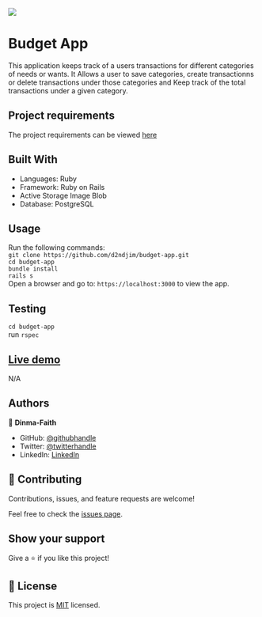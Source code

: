 ![](https://img.shields.io/badge/Microverse-blueviolet)

# Budget App

This application keeps track of a users transactions for different categories of needs or wants. It Allows a user to save categories, create transactionns or delete transactions under those categories and Keep track of the total transactions under a given category.

## Project requirements

The project requirements can be viewed [here](https://github.com/microverseinc/curriculum-rails/blob/main/capstone/rails_capstone.md)

## Built With

- Languages: Ruby
- Framework: Ruby on Rails
- Active Storage Image Blob
- Database: PostgreSQL

## Usage

Run the following commands:</br>
`git clone https://github.com/d2ndjim/budget-app.git`</br>
`cd budget-app`</br>
`bundle install`</br>
`rails s`</br>
Open a browser and go to: `https://localhost:3000` to view the app.

## Testing

`cd budget-app`</br>
run `rspec`

## [Live demo]()

N/A

## Authors

👤 **Dinma-Faith**

- GitHub: [@githubhandle](https://github.com/Dinma-Faith)
- Twitter: [@twitterhandle](https://twitter.com/phayte_p)
- LinkedIn: [LinkedIn](https://linkedin.com/in/chidinma-faith)

## 🤝 Contributing

Contributions, issues, and feature requests are welcome!

Feel free to check the [issues page](https://github.com/d2ndjim/budget-app/issues).

## Show your support

Give a ⭐️ if you like this project!

## 📝 License

This project is [MIT](./license.md) licensed.
